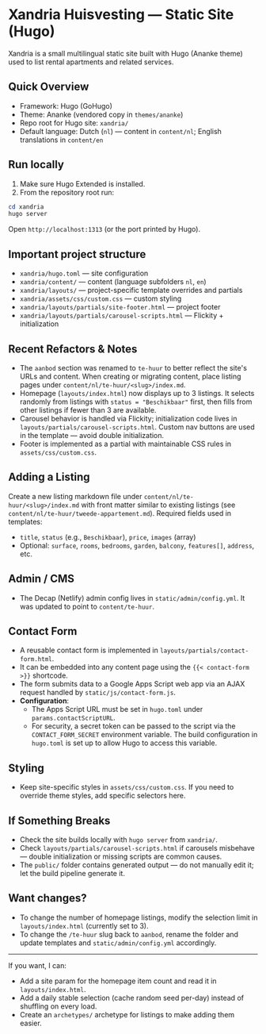 # Xandria Huisvesting — Static Site (Hugo)

Xandria is a small multilingual static site built with Hugo (Ananke theme) used to list rental apartments and related services.

## Quick Overview
- Framework: Hugo (GoHugo)
- Theme: Ananke (vendored copy in `themes/ananke`)
- Repo root for Hugo site: `xandria/`
- Default language: Dutch (`nl`) — content in `content/nl`; English translations in `content/en`

## Run locally
1. Make sure Hugo Extended is installed.
2. From the repository root run:

```powershell
cd xandria
hugo server
```

Open `http://localhost:1313` (or the port printed by Hugo).

## Important project structure
- `xandria/hugo.toml` — site configuration
- `xandria/content/` — content (language subfolders `nl`, `en`)
- `xandria/layouts/` — project-specific template overrides and partials
- `xandria/assets/css/custom.css` — custom styling
- `xandria/layouts/partials/site-footer.html` — project footer
- `xandria/layouts/partials/carousel-scripts.html` — Flickity + initialization

## Recent Refactors & Notes
- The `aanbod` section was renamed to `te-huur` to better reflect the site's URLs and content. When creating or migrating content, place listing pages under `content/nl/te-huur/<slug>/index.md`.
- Homepage (`layouts/index.html`) now displays up to 3 listings. It selects randomly from listings with `status = "Beschikbaar"` first, then fills from other listings if fewer than 3 are available.
- Carousel behavior is handled via Flickity; initialization code lives in `layouts/partials/carousel-scripts.html`. Custom nav buttons are used in the template — avoid double initialization.
- Footer is implemented as a partial with maintainable CSS rules in `assets/css/custom.css`.

## Adding a Listing
Create a new listing markdown file under `content/nl/te-huur/<slug>/index.md` with front matter similar to existing listings (see `content/nl/te-huur/tweede-appartement.md`). Required fields used in templates:
- `title`, `status` (e.g., `Beschikbaar`), `price`, `images` (array)
- Optional: `surface`, `rooms`, `bedrooms`, `garden`, `balcony`, `features[]`, `address`, etc.

## Admin / CMS
- The Decap (Netlify) admin config lives in `static/admin/config.yml`. It was updated to point to `content/te-huur`.

## Contact Form
- A reusable contact form is implemented in `layouts/partials/contact-form.html`.
- It can be embedded into any content page using the `{{< contact-form >}}` shortcode.
- The form submits data to a Google Apps Script web app via an AJAX request handled by `static/js/contact-form.js`.
- **Configuration**:
    - The Apps Script URL must be set in `hugo.toml` under `params.contactScriptURL`.
    - For security, a secret token can be passed to the script via the `CONTACT_FORM_SECRET` environment variable. The build configuration in `hugo.toml` is set up to allow Hugo to access this variable.

## Styling
- Keep site-specific styles in `assets/css/custom.css`. If you need to override theme styles, add specific selectors here.

## If Something Breaks
- Check the site builds locally with `hugo server` from `xandria/`.
- Check `layouts/partials/carousel-scripts.html` if carousels misbehave — double initialization or missing scripts are common causes.
- The `public/` folder contains generated output — do not manually edit it; let the build pipeline generate it.

## Want changes?
- To change the number of homepage listings, modify the selection limit in `layouts/index.html` (currently set to 3).
- To change the `/te-huur` slug back to `aanbod`, rename the folder and update templates and `static/admin/config.yml` accordingly.

---

If you want, I can:
- Add a site param for the homepage item count and read it in `layouts/index.html`.
- Add a daily stable selection (cache random seed per-day) instead of shuffling on every load.
- Create an `archetypes/` archetype for listings to make adding them easier.
